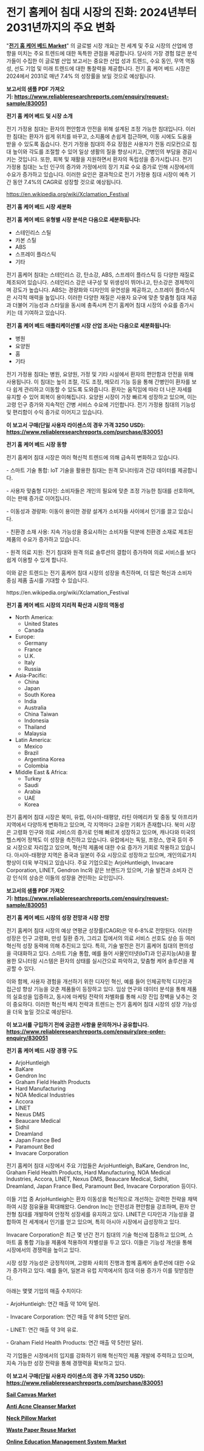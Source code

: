 <p><h1>전기 홈케어 침대 시장의 진화: 2024년부터 2031년까지의 주요 변화</h1></p><p>"<strong><a href="https://www.reliableresearchreports.com/electric-homecare-beds-market-in-global-r830051?utm_campaign=105&utm_medium=7&utm_source=Github&utm_content=ia&utm_term=14112024&utm_id=electric-homecare-beds">전기 홈 케어 베드 Market</a></strong>" 의 글로벌 시장 개요는 전 세계 및 주요 시장의 산업에 영향을 미치는 주요 트렌드에 대한 독특한 관점을 제공합니다. 당사의 가장 경험 많은 분석가들이 수집한 이 글로벌 산업 보고서는 중요한 산업 성과 트렌드, 수요 동인, 무역 역동성, 선도 기업 및 미래 트렌드에 대한 통찰력을 제공합니다. 전기 홈 케어 베드 시장은 2024에서 2031로 매년 7.4% 의 성장률을 보일 것으로 예상됩니다.</p>
<p><strong>보고서의 샘플 PDF 가져오기:&nbsp;<a href="https://www.reliableresearchreports.com/enquiry/request-sample/830051?utm_campaign=105&utm_medium=7&utm_source=Github&utm_content=ia&utm_term=14112024&utm_id=electric-homecare-beds">https://www.reliableresearchreports.com/enquiry/request-sample/830051</a></strong></p>
<p><strong>전기 홈 케어 베드 및 시장 소개</strong></p>
<p><p>전기 가정용 침대는 환자의 편안함과 안전을 위해 설계된 조정 가능한 침대입니다. 이러한 침대는 환자가 쉽게 위치를 바꾸고, 소지품에 손쉽게 접근하며, 이동 시에도 도움을 받을 수 있도록 돕습니다. 전기 가정용 침대의 주요 장점은 사용자가 전동 리모컨으로 침대 높이와 각도를 조절할 수 있어 일상 생활의 질을 향상시키고, 간병인의 부담을 경감시키는 것입니다. 또한, 회복 및 재활을 지원하면서 환자의 독립성을 증가시킵니다. 전기 가정용 침대는 노인 인구의 증가와 가정에서의 장기 치료 수요 증가로 인해 시장에서의 수요가 증가하고 있습니다. 이러한 요인은 결과적으로 전기 가정용 침대 시장이 예측 기간 동안 7.4%의 CAGR로 성장할 것으로 예상됩니다.</p></p>
<p><a href="https://en.wikipedia.org/wiki/Xclamation_Festival?utm_campaign=105&utm_medium=7&utm_source=Github&utm_content=ia&utm_term=14112024&utm_id=electric-homecare-beds">https://en.wikipedia.org/wiki/Xclamation_Festival</a></p>
<p><strong>전기 홈 케어 베드 시장 세분화</strong></p>
<p><strong>전기 홈 케어 베드 유형별 시장 분석은 다음으로 세분화됩니다:</strong></p>
<p><ul><li>스테인리스 스틸</li><li>카본 스틸</li><li>ABS</li><li>스프레이 플라스틱</li><li>기타</li></ul></p>
<p><p>전기 홈케어 침대는 스테인리스 강, 탄소강, ABS, 스프레이 플라스틱 등 다양한 재질로 제조되어 있습니다. 스테인리스 강은 내구성 및 위생성이 뛰어나고, 탄소강은 경제적이며 강도가 높습니다. ABS는 경량화와 디자인의 유연성을 제공하고, 스프레이 플라스틱은 시각적 매력을 높입니다. 이러한 다양한 재질은 사용자 요구에 맞춘 맞춤형 침대 제공과 더불어 기능성과 스타일을 동시에 충족시켜 전기 홈케어 침대 시장의 수요를 증가시키는 데 기여하고 있습니다.</p></p>
<p><strong>전기 홈 케어 베드 애플리케이션별 시장 산업 조사는 다음으로 세분화됩니다:</strong></p>
<p><ul><li>병원</li><li>요양원</li><li>홈</li><li>기타</li></ul></p>
<p><p>전기 가정용 침대는 병원, 요양원, 가정 및 기타 시설에서 환자의 편안함과 안전을 위해 사용됩니다. 이 침대는 높이 조절, 각도 조정, 메모리 기능 등을 통해 간병인이 환자를 보다 쉽게 관리하고 이동할 수 있도록 도와줍니다. 환자는 움직임에 따라 더 나은 자세를 유지할 수 있어 회복이 용이해집니다. 요양원 시장이 가장 빠르게 성장하고 있으며, 이는 고령 인구 증가와 지속적인 간병 서비스 수요에 기인합니다. 전기 가정용 침대의 기능성 및 편리함이 수익 증가로 이어지고 있습니다.</p></p>
<p><strong>이 보고서 구매(단일 사용자 라이센스의 경우 가격 3250 USD): <a href="https://www.reliableresearchreports.com/purchase/830051?utm_campaign=105&utm_medium=7&utm_source=Github&utm_content=ia&utm_term=14112024&utm_id=electric-homecare-beds">https://www.reliableresearchreports.com/purchase/830051</a></strong></p>
<p><strong>전기 홈 케어 베드 시장 동향</strong></p>
<p><p>전기 홈케어 침대 시장은 여러 혁신적 트렌드에 의해 급속히 변화하고 있습니다. </p><p>- 스마트 기술 통합: IoT 기술을 활용한 침대는 원격 모니터링과 건강 데이터를 제공합니다.</p><p>- 사용자 맞춤형 디자인: 소비자들은 개인의 필요에 맞춘 조정 가능한 침대를 선호하며, 이는 판매 증가로 이어집니다.</p><p>- 이동성과 경량화: 이동이 용이한 경량 설계가 소비자들 사이에서 인기를 끌고 있습니다.</p><p>- 친환경 소재 사용: 지속 가능성을 중요시하는 소비자들 덕분에 친환경 소재로 제조된 제품의 수요가 증가하고 있습니다.</p><p>- 원격 의료 지원: 전기 침대와 원격 의료 솔루션의 결합이 증가하여 의료 서비스를 보다 쉽게 이용할 수 있게 합니다.</p><p>이와 같은 트렌드는 전기 홈케어 침대 시장의 성장을 촉진하며, 더 많은 혁신과 소비자 중심 제품 출시를 기대할 수 있습니다.</p></p>
<p>https://en.wikipedia.org/wiki/Xclamation_Festival</p>
<p><strong>전기 홈 케어 베드 시장의 지리적 확산과 시장의 역동성</strong></p>
<p><ul>
    <li>
        North America:
        <ul>
            <li>United States</li>
            <li>Canada</li>
        </ul>
    </li>
    <li>
        Europe:
        <ul>
            <li>Germany</li>
            <li>France</li>
            <li>U.K.</li>
            <li>Italy</li>
            <li>Russia</li>
        </ul>
    </li>
    <li>
        Asia-Pacific:
        <ul>
            <li>China</li>
            <li>Japan</li>
            <li>South Korea</li>
            <li>India</li>
            <li>Australia</li>
            <li>China Taiwan</li>
            <li>Indonesia</li>
            <li>Thailand</li>
            <li>Malaysia</li>
        </ul>
    </li>
    <li>
        Latin America:
        <ul>
            <li>Mexico</li>
            <li>Brazil</li>
            <li>Argentina Korea</li>
            <li>Colombia</li>
        </ul>
    </li>
    <li>
        Middle East & Africa:
        <ul>
            <li>Turkey</li>
            <li>Saudi</li>
            <li>Arabia</li>
            <li>UAE</li>
            <li>Korea</li>
        </ul>
    </li>
    </ul></p>
<p><p>전기 홈케어 침대 시장은 북미, 유럽, 아시아-태평양, 라틴 아메리카 및 중동 및 아프리카 지역에서 다양하게 변화하고 있으며, 각 지역마다 고유한 기회가 존재합니다. 북미 시장은 고령화 인구와 의료 서비스의 증가로 인해 빠르게 성장하고 있으며, 캐나다와 미국의 헬스케어 정책도 이 성장을 촉진하고 있습니다. 유럽에서는 독일, 프랑스, 영국 등이 주요 시장으로 자리잡고 있으며, 혁신적 제품에 대한 수요 증가가 기회로 작용하고 있습니다. 아시아-태평양 지역은 중국과 일본이 주요 시장으로 성장하고 있으며, 개인의료가치 향상이 더욱 부각되고 있습니다. 주요 기업으로는 ArjoHuntleigh, Invacare Corporation, LINET, Gendron Inc와 같은 브랜드가 있으며, 기술 발전과 소비자 건강 인식의 상승은 이들의 성장을 견인하는 요인입니다.</p></p>
<p><strong>보고서의 샘플 PDF 가져오기:&nbsp;<a href="https://www.reliableresearchreports.com/enquiry/request-sample/830051?utm_campaign=105&utm_medium=7&utm_source=Github&utm_content=ia&utm_term=14112024&utm_id=electric-homecare-beds">https://www.reliableresearchreports.com/enquiry/request-sample/830051</a></strong></p>
<p><strong>전기 홈 케어 베드 시장의 성장 전망과 시장 전망</strong></p>
<p><p>전기 홈케어 침대 시장의 예상 연평균 성장률(CAGR)은 약 6-8%로 전망된다. 이러한 성장은 인구 고령화, 만성 질환 증가, 그리고 집에서의 의료 서비스 선호도 상승 등 여러 혁신적 성장 동력에 의해 추진되고 있다. 특히, 기술 발전은 전기 홈케어 침대의 편의성을 극대화하고 있다. 스마트 기술 통합, 예를 들어 사물인터넷(IoT)과 인공지능(AI)을 활용한 모니터링 시스템은 환자의 상태를 실시간으로 파악하고, 맞춤형 케어 솔루션을 제공할 수 있다.</p><p>이와 함께, 사용자 경험을 개선하기 위한 디자인 혁신, 예를 들어 인체공학적 디자인과 접근성 향상 기능을 갖춘 제품들이 등장하고 있다. 임상 연구와 데이터 분석을 통해 제품의 실효성을 입증하고, 동시에 마케팅 전략의 차별화를 통해 시장 진입 장벽을 낮추는 것이 중요하다. 이러한 혁신적 배치 전략과 트렌드는 전기 홈케어 침대 시장의 성장 가능성을 더욱 높일 것으로 예상된다.</p></p>
<p><strong>이 보고서를 구입하기 전에 궁금한 사항을 문의하거나 공유합니다. <a href="https://www.reliableresearchreports.com/enquiry/pre-order-enquiry/830051?utm_campaign=105&utm_medium=7&utm_source=Github&utm_content=ia&utm_term=14112024&utm_id=electric-homecare-beds">https://www.reliableresearchreports.com/enquiry/pre-order-enquiry/830051</a></strong></p>
<p><strong>전기 홈 케어 베드 시장 경쟁 구도</strong></p>
<p><ul><li>ArjoHuntleigh</li><li>BaKare</li><li>Gendron Inc</li><li>Graham Field Health Products</li><li>Hard Manufacturing</li><li>NOA Medical Industries</li><li>Accora</li><li>LINET</li><li>Nexus DMS</li><li>Beaucare Medical</li><li>Sidhil</li><li>Dreamland</li><li>Japan France Bed</li><li>Paramount Bed</li><li>Invacare Corporation</li></ul></p>
<p><p>전기 홈케어 침대 시장에서 주요 기업들은 ArjoHuntleigh, BaKare, Gendron Inc, Graham Field Health Products, Hard Manufacturing, NOA Medical Industries, Accora, LINET, Nexus DMS, Beaucare Medical, Sidhil, Dreamland, Japan France Bed, Paramount Bed, Invacare Corporation 등이다.</p><p>이들 기업 중 ArjoHuntleigh는 환자 이동성을 혁신적으로 개선하는 강력한 전략을 채택하여 시장 점유율을 확대해왔다. Gendron Inc는 안전성과 편안함을 강조하며, 환자 안전형 침대를 개발하여 안정적 성장세를 유지하고 있다. LINET은 디자인과 기능성을 결합하여 전 세계에서 인기를 얻고 있으며, 특히 아시아 시장에서 급성장하고 있다.</p><p>Invacare Corporation은 최근 몇 년간 전기 침대의 기술 혁신에 집중하고 있으며, 스마트 홈 통합 기능을 제품에 적용하여 차별성을 두고 있다. 이들은 기능성 개선을 통해 시장에서의 경쟁력을 높이고 있다.</p><p>시장 성장 가능성은 긍정적이며, 고령화 사회의 진행과 함께 홈케어 솔루션에 대한 수요가 증가하고 있다. 예를 들어, 일본과 유럽 지역에서의 침대 이용 증가가 이를 뒷받침한다.</p><p>아래는 몇몇 기업의 매출 수치이다:</p><p>- ArjoHuntleigh: 연간 매출 약 10억 달러.</p><p>- Invacare Corporation: 연간 매출 약 8억 5천만 달러.</p><p>- LINET: 연간 매출 약 3억 유로.</p><p>- Graham Field Health Products: 연간 매출 약 5천만 달러.</p><p>각 기업들은 시장에서의 입지를 강화하기 위해 혁신적인 제품 개발에 주력하고 있으며, 지속 가능한 성장 전략을 통해 경쟁력을 확보하고 있다.</p></p>
<p><strong>이 보고서 구매(단일 사용자 라이센스의 경우 가격 3250 USD): <a href="https://www.reliableresearchreports.com/purchase/830051?utm_campaign=105&utm_medium=7&utm_source=Github&utm_content=ia&utm_term=14112024&utm_id=electric-homecare-beds">https://www.reliableresearchreports.com/purchase/830051</a></strong></p>
<p><strong><p><a href="https://github.com/NasrinKhan99/Market-Research-Report-List-1/blob/main/sail-canvas-market.md?utm_campaign=105&utm_medium=7&utm_source=Github&utm_content=ia&utm_term=14112024&utm_id=electric-homecare-beds">Sail Canvas Market</a></p><p><a href="https://www.linkedin.com/pulse/top-trends-transforming-anti-acne-cleanser-market-2024-2031-sk2gf?utm_campaign=105&utm_medium=7&utm_source=Github&utm_content=ia&utm_term=14112024&utm_id=electric-homecare-beds">Anti Acne Cleanser Market</a></p><p><a href="https://www.linkedin.com/pulse/influencing-factors-neck-pillow-market-insights-growth-ulzwf?utm_campaign=105&utm_medium=7&utm_source=Github&utm_content=ia&utm_term=14112024&utm_id=electric-homecare-beds">Neck Pillow Market</a></p><p><a href="https://issuu.com/reportprime-2/docs/waste-paper-reuse-market-size-2030._133aa92e7fa048?utm_campaign=105&utm_medium=7&utm_source=Github&utm_content=ia&utm_term=14112024&utm_id=electric-homecare-beds">Waste Paper Reuse Market</a></p><p><a href="https://issuu.com/reportprime-2/docs/online-education-management-system-_3bc461fc268cc1?utm_campaign=105&utm_medium=7&utm_source=Github&utm_content=ia&utm_term=14112024&utm_id=electric-homecare-beds">Online Education Management System Market</a></p></strong></p>
<p></p>